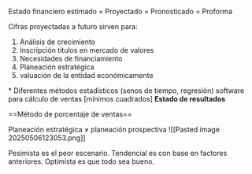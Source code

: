Estado financiero estimado = Proyectado = Pronosticado = Proforma

Cifras proyectadas a futuro sirven para:
1. Análisis de crecimiento
2. Inscripción títulos en mercado de valores
3. Necesidades de financiamiento
4. Planeación estratégica
5. valuación de la entidad económicamente

\* Diferentes métodos estadísticos (senos de tiempo, regresión) software para cálculo de ventas \[mínimos cuadrados]
**Estado de resultados**

==Método de porcentaje de ventas==



Planeación estratégica $\neq$  planeación prospectiva
![[Pasted image 20250506123053.png]]

Pesimista es el peor escenario.
Tendencial es con base en factores anteriores.
Optimista es que todo sea bueno.